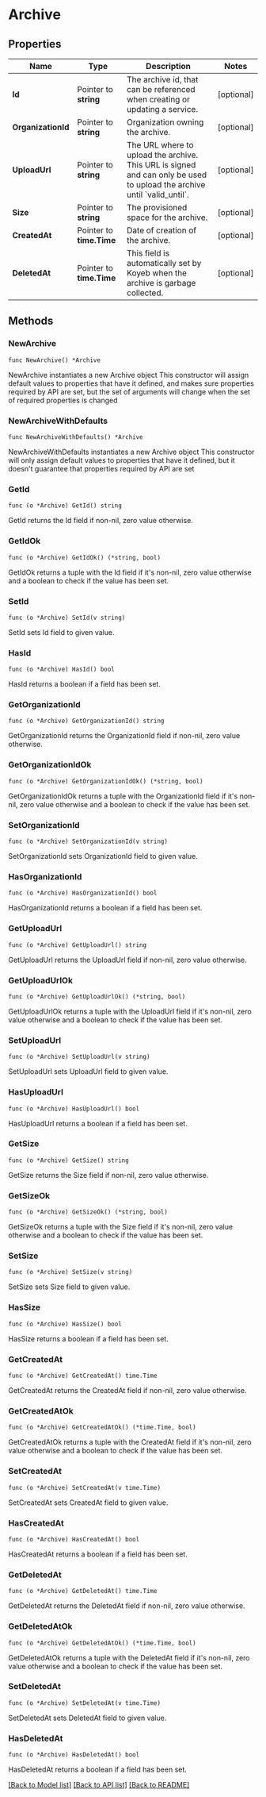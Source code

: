 # Archive

## Properties

Name | Type | Description | Notes
------------ | ------------- | ------------- | -------------
**Id** | Pointer to **string** | The archive id, that can be referenced when creating or updating a service. | [optional] 
**OrganizationId** | Pointer to **string** | Organization owning the archive. | [optional] 
**UploadUrl** | Pointer to **string** | The URL where to upload the archive. This URL is signed and can only be used to upload the archive until &#x60;valid_until&#x60;. | [optional] 
**Size** | Pointer to **string** | The provisioned space for the archive. | [optional] 
**CreatedAt** | Pointer to **time.Time** | Date of creation of the archive. | [optional] 
**DeletedAt** | Pointer to **time.Time** | This field is automatically set by Koyeb when the archive is garbage collected. | [optional] 

## Methods

### NewArchive

`func NewArchive() *Archive`

NewArchive instantiates a new Archive object
This constructor will assign default values to properties that have it defined,
and makes sure properties required by API are set, but the set of arguments
will change when the set of required properties is changed

### NewArchiveWithDefaults

`func NewArchiveWithDefaults() *Archive`

NewArchiveWithDefaults instantiates a new Archive object
This constructor will only assign default values to properties that have it defined,
but it doesn't guarantee that properties required by API are set

### GetId

`func (o *Archive) GetId() string`

GetId returns the Id field if non-nil, zero value otherwise.

### GetIdOk

`func (o *Archive) GetIdOk() (*string, bool)`

GetIdOk returns a tuple with the Id field if it's non-nil, zero value otherwise
and a boolean to check if the value has been set.

### SetId

`func (o *Archive) SetId(v string)`

SetId sets Id field to given value.

### HasId

`func (o *Archive) HasId() bool`

HasId returns a boolean if a field has been set.

### GetOrganizationId

`func (o *Archive) GetOrganizationId() string`

GetOrganizationId returns the OrganizationId field if non-nil, zero value otherwise.

### GetOrganizationIdOk

`func (o *Archive) GetOrganizationIdOk() (*string, bool)`

GetOrganizationIdOk returns a tuple with the OrganizationId field if it's non-nil, zero value otherwise
and a boolean to check if the value has been set.

### SetOrganizationId

`func (o *Archive) SetOrganizationId(v string)`

SetOrganizationId sets OrganizationId field to given value.

### HasOrganizationId

`func (o *Archive) HasOrganizationId() bool`

HasOrganizationId returns a boolean if a field has been set.

### GetUploadUrl

`func (o *Archive) GetUploadUrl() string`

GetUploadUrl returns the UploadUrl field if non-nil, zero value otherwise.

### GetUploadUrlOk

`func (o *Archive) GetUploadUrlOk() (*string, bool)`

GetUploadUrlOk returns a tuple with the UploadUrl field if it's non-nil, zero value otherwise
and a boolean to check if the value has been set.

### SetUploadUrl

`func (o *Archive) SetUploadUrl(v string)`

SetUploadUrl sets UploadUrl field to given value.

### HasUploadUrl

`func (o *Archive) HasUploadUrl() bool`

HasUploadUrl returns a boolean if a field has been set.

### GetSize

`func (o *Archive) GetSize() string`

GetSize returns the Size field if non-nil, zero value otherwise.

### GetSizeOk

`func (o *Archive) GetSizeOk() (*string, bool)`

GetSizeOk returns a tuple with the Size field if it's non-nil, zero value otherwise
and a boolean to check if the value has been set.

### SetSize

`func (o *Archive) SetSize(v string)`

SetSize sets Size field to given value.

### HasSize

`func (o *Archive) HasSize() bool`

HasSize returns a boolean if a field has been set.

### GetCreatedAt

`func (o *Archive) GetCreatedAt() time.Time`

GetCreatedAt returns the CreatedAt field if non-nil, zero value otherwise.

### GetCreatedAtOk

`func (o *Archive) GetCreatedAtOk() (*time.Time, bool)`

GetCreatedAtOk returns a tuple with the CreatedAt field if it's non-nil, zero value otherwise
and a boolean to check if the value has been set.

### SetCreatedAt

`func (o *Archive) SetCreatedAt(v time.Time)`

SetCreatedAt sets CreatedAt field to given value.

### HasCreatedAt

`func (o *Archive) HasCreatedAt() bool`

HasCreatedAt returns a boolean if a field has been set.

### GetDeletedAt

`func (o *Archive) GetDeletedAt() time.Time`

GetDeletedAt returns the DeletedAt field if non-nil, zero value otherwise.

### GetDeletedAtOk

`func (o *Archive) GetDeletedAtOk() (*time.Time, bool)`

GetDeletedAtOk returns a tuple with the DeletedAt field if it's non-nil, zero value otherwise
and a boolean to check if the value has been set.

### SetDeletedAt

`func (o *Archive) SetDeletedAt(v time.Time)`

SetDeletedAt sets DeletedAt field to given value.

### HasDeletedAt

`func (o *Archive) HasDeletedAt() bool`

HasDeletedAt returns a boolean if a field has been set.


[[Back to Model list]](../README.md#documentation-for-models) [[Back to API list]](../README.md#documentation-for-api-endpoints) [[Back to README]](../README.md)


